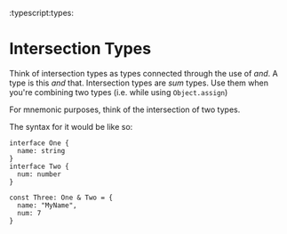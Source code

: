 :typescript:types:

# Intersection Types
Think of intersection types as types connected through the use of *and*.
A type is this *and* that.
Intersection types are *sum* types.
Use them when you're combining two types (i.e. while using `Object.assign`)

For mnemonic purposes, think of the intersection of two types.

The syntax for it would be like so:
```
interface One {
  name: string
}
interface Two {
  num: number
}

const Three: One & Two = {
  name: "MyName",
  num: 7
}
```
